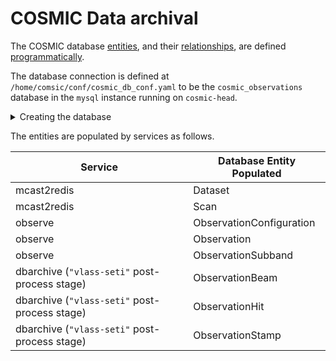 # COSMIC Data archival

The COSMIC database [entities](https://github.com/COSMIC-SETI/COSMIC-VLA-Database/blob/main/docs/tables.md), and their [relationships](https://github.com/COSMIC-SETI/COSMIC-VLA-Database#cosmic-database), are defined [programmatically](https://github.com/COSMIC-SETI/COSMIC-VLA-Database/blob/main/src/cosmic_database/entities.py).

The database connection is defined at `/home/comsic/conf/cosmic_db_conf.yaml` to be the `cosmic_observations` database in the `mysql` instance running on `cosmic-head`.

<details><summary> Creating the database</summary>
On the `cosmic-head` node, issue the following.

```
mysql -u root -p
SHOW DATABASES;
DROP DATABASE cosmic_observations;
CREATE DATABASE cosmic_observations;

CREATE USER 'cosmic'@'localhost' IDENTIFIED BY '******';
GRANT ALL PRIVILEGES ON cosmic_observations.* TO 'cosmic'@'localhost' WITH GRANT OPTION
CREATE USER 'cosmic'@'%' IDENTIFIED BY '******';
GRANT ALL PRIVILEGES ON cosmic_observations.* TO 'cosmic'@'%' WITH GRANT OPTION
```

Change bind-address value to `0.0.0.0` in `sudo nano /etc/mysql/mysql.conf.d/mysqld.cnf` and `sudo systemctl restart mysql`.

</details>


The entities are populated by services as follows.

Service | Database Entity Populated
-|-
mcast2redis | Dataset
mcast2redis | Scan
observe | ObservationConfiguration
observe | Observation
observe | ObservationSubband
dbarchive (`"vlass-seti"` post-process stage) | ObservationBeam
dbarchive (`"vlass-seti"` post-process stage) | ObservationHit
dbarchive (`"vlass-seti"` post-process stage) | ObservationStamp
